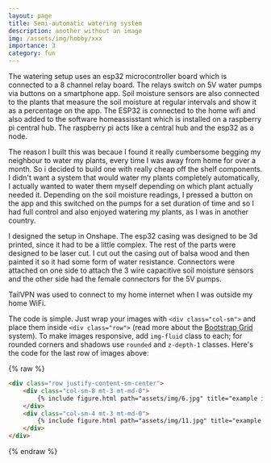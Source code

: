 ```yaml
---
layout: page
title: Semi-automatic watering system
description: another without an image
img: /assets/img/hobby/xxx
importance: 3
category: fun
---
```


The watering setup uses an esp32 microcontroller board which is connected to a 8 channel relay board. The relays switch on 5V water pumps via buttons on a smartphone app. Soil moisture sensors are also connected to the plants that measure the soil moisture at regular intervals and show it as a percentage on the app. The ESP32 is connected to the home wifi and also added to the software homeassisstant which is installed on a raspberry pi central hub. The raspberry pi acts like a central hub and the esp32 as a node.

The reason I built this was becaue I found it really cumbersome begging my neighbour to water my plants, every time I was away from home for over a month. So i decided to build one with really cheap off the shelf components. I didn't want a system that would water my plants completely automatically, I actually wanted to water them myself depending on which plant actually needed it. Depending on the soil moisture readings, I pressed a button on the app and this switched on the pumps for a set duration of time and so I had full control and also enjoyed watering my plants, as I was in another country.

I designed the setup in Onshape. The esp32 casing was designed to be 3d printed, since it had to be a little complex. The rest of the parts were designed to be laser cut. I cut out the casing out of balsa wood and then painted it so it had some form of water resistance. Connectors were attached on one side to attach the 3 wire capacitive soil moisture sensors and the other side had the female connectors for the 5V pumps.

TailVPN was used to connect to my home internet when I was outside my home WiFi.

The code is simple.
Just wrap your images with `<div class="col-sm">` and place them inside `<div class="row">` (read more about the <a href="https://getbootstrap.com/docs/4.4/layout/grid/">Bootstrap Grid</a> system).
To make images responsive, add `img-fluid` class to each; for rounded corners and shadows use `rounded` and `z-depth-1` classes.
Here's the code for the last row of images above:

{% raw %}
```html
<div class="row justify-content-sm-center">
    <div class="col-sm-8 mt-3 mt-md-0">
        {% include figure.html path="assets/img/6.jpg" title="example image" class="img-fluid rounded z-depth-1" %}
    </div>
    <div class="col-sm-4 mt-3 mt-md-0">
        {% include figure.html path="assets/img/11.jpg" title="example image" class="img-fluid rounded z-depth-1" %}
    </div>
</div>
```
{% endraw %}
